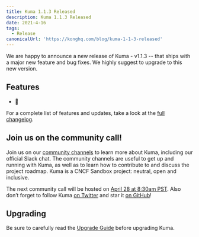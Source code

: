 ```yaml
---
title: Kuma 1.1.3 Released
description: Kuma 1.1.3 Released
date: 2021-4-16
tags:
  - Release
canonicalUrl: 'https://konghq.com/blog/kuma-1-1-3-released'
---
```


We are happy to announce a new release of Kuma - v1.1.3 -- that ships with a major new feature and bug fixes. We highly suggest to upgrade to this new version.

## Features

- 🚀 

For a complete list of features and updates, take a look at the [full changelog](https://github.com/kumahq/kuma/blob/master/CHANGELOG.md).

## Join us on the community call!

Join us on our [community channels](https://kuma.io/community/) to learn more about Kuma, including our official Slack chat. The community channels are useful to get up and running with Kuma, as well as to learn how to contribute to and discuss the project roadmap. Kuma is a CNCF Sandbox project: neutral, open and inclusive.

The next community call will be hosted on [April 28 at 8:30am PST](https://kuma.io/community/). Also don’t forget to follow Kuma [on Twitter](https://twitter.com/kumamesh) and star it [on GitHub](https://github.com/kumahq/kuma)!

## Upgrading

Be sure to carefully read the [Upgrade Guide](https://github.com/kumahq/kuma/blob/master/UPGRADE.md) before upgrading Kuma.
